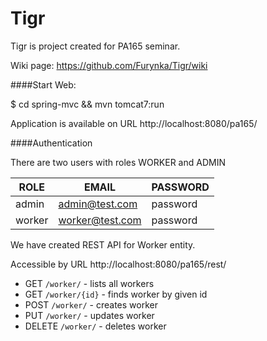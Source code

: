 # Tigr
Tigr is project created for PA165 seminar.

Wiki page: https://github.com/Furynka/Tigr/wiki

####Start Web:

  $ cd  spring-mvc && mvn tomcat7:run

  Application is available on URL http://localhost:8080/pa165/

####Authentication

There are two users with roles WORKER and ADMIN

 ROLE    | EMAIL           | PASSWORD
-------- | --------------- | --------
 admin   | admin@test.com  | password
 worker  | worker@test.com | password


We have created REST API for Worker entity.

Accessible by URL http://localhost:8080/pa165/rest/

* GET `/worker/` - lists all workers
* GET `/worker/{id}` - finds worker by given id
* POST `/worker/` - creates worker
* PUT `/worker/` - updates worker
* DELETE `/worker/` - deletes worker
